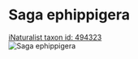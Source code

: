 
Saga ephippigera
================
  
[iNaturalist taxon id: 494323](https://www.inaturalist.org/taxa/494323)  
![Saga ephippigera](https://inaturalist-open-data.s3.amazonaws.com/photos/114572905/medium.jpeg)